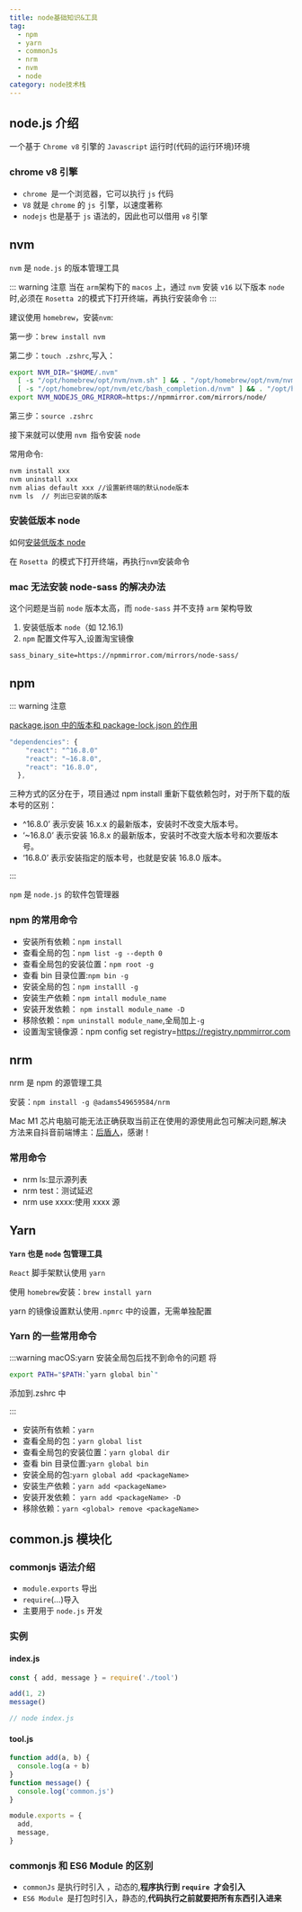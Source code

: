 ```yaml
---
title: node基础知识&工具
tag:
  - npm
  - yarn
  - commonJs
  - nrm
  - nvm
  - node
category: node技术栈
---
```


## node.js 介绍

一个基于 `Chrome v8` 引擎的 `Javascript` 运行时(代码的运行环境)环境

### chrome v8 引擎

- `chrome `是一个浏览器，它可以执行 `js` 代码
- `V8` 就是 `chrome` 的 `js `引擎，以速度著称
- `nodejs` 也是基于 `js` 语法的，因此也可以借用 `∨8` 引擎

## nvm

`nvm` 是 `node.js` 的版本管理工具

::: warning 注意
当在 `arm`架构下的 `macos` 上，通过 `nvm` 安装 `v16` 以下版本 `node` 时,必须在 `Rosetta 2`的模式下打开终端，再执行安装命令
:::

建议使用 `homebrew`，安装`nvm`:

第一步：`brew install nvm`

第二步：`touch .zshrc`,写入：

```bash
export NVM_DIR="$HOME/.nvm"
  [ -s "/opt/homebrew/opt/nvm/nvm.sh" ] && . "/opt/homebrew/opt/nvm/nvm.sh"  # This loads nvm
  [ -s "/opt/homebrew/opt/nvm/etc/bash_completion.d/nvm" ] && . "/opt/homebrew/opt/nvm/etc/bash_completion.d/nvm"  # This loads nvm bash_completion
export NVM_NODEJS_ORG_MIRROR=https://npmmirror.com/mirrors/node/
```

第三步：`source .zshrc`

接下来就可以使用 `nvm `指令安装 `node`

常用命令:

```bash
nvm install xxx
nvm uninstall xxx
nvm alias default xxx //设置新终端的默认node版本
nvm ls  // 列出已安装的版本
```

### 安装低版本 node

如何[安装低版本 node](https://blog.csdn.net/longgege001/article/details/114067242)

在 `Rosetta `的模式下打开终端，再执行`nvm`安装命令

### mac 无法安装 node-sass 的解决办法

这个问题是当前 `node` 版本太高，而 `node-sass` 并不支持 `arm` 架构导致

1. 安装低版本 `node`（如 12.16.1)
2. `npm` 配置文件写入,设置淘宝镜像

```shell
sass_binary_site=https://npmmirror.com/mirrors/node-sass/
```

## npm

::: warning 注意

[package.json 中的版本和 package-lock.json 的作用](https://blog.csdn.net/u014607184/article/details/104395593)

```js
"dependencies": {
    "react": "^16.8.0"
    "react": "~16.8.0",
    "react": "16.8.0",
  },
```

三种方式的区分在于，项目通过 npm install 重新下载依赖包时，对于所下载的版本号的区别：

- ^16.8.0’ 表示安装 16.x.x 的最新版本，安装时不改变大版本号。
- ‘~16.8.0’ 表示安装 16.8.x 的最新版本，安装时不改变大版本号和次要版本号。
- ‘16.8.0’ 表示安装指定的版本号，也就是安装 16.8.0 版本。

:::

`npm` 是 `node.js` 的软件包管理器

### npm 的常用命令

- 安装所有依赖：`npm install`
- 查看全局的包：`npm list -g --depth 0`
- 查看全局包的安装位置：`npm root -g`
- 查看 bin 目录位置:`npm bin -g`
- 安装全局的包：`npm installl -g`
- 安装生产依赖：`npm intall module_name`
- 安装开发依赖： `npm install module_name -D`
- 移除依赖：`npm uninstall module_name`,全局加上`-g`
- 设置淘宝镜像源：npm config set registry=https://registry.npmmirror.com

## nrm

nrm 是 npm 的源管理工具

安装：`npm install -g @adams549659584/nrm`

Mac M1 芯片电脑可能无法正确获取当前正在使用的源使用此包可解决问题,解决方法来自抖音前端博主：[后盾人](https://www.douyin.com/user/MS4wLjABAAAAz0TXiTnI3HAmxDEfBrHItlViAwC6rsxJL6_GIHFA2Ho)，感谢！

### 常用命令

- nrm ls:显示源列表
- nrm test：测试延迟
- nrm use xxxx:使用 xxxx 源

## Yarn

**`Yarn` 也是 `node` 包管理工具**

`React` 脚手架默认使用 `yarn`

使用 `homebrew`安装：`brew install yarn`

yarn 的镜像设置默认使用`.npmrc` 中的设置，无需单独配置

### Yarn 的一些常用命令

:::warning macOS:yarn 安装全局包后找不到命令的问题
将

```bash
export PATH="$PATH:`yarn global bin`"
```

添加到.zshrc 中

:::

- 安装所有依赖：`yarn`
- 查看全局的包：`yarn global list`
- 查看全局包的安装位置：`yarn global dir`
- 查看 bin 目录位置:`yarn global bin`
- 安装全局的包:`yarn global add <packageName>`
- 安装生产依赖：`yarn add <packageName>`
- 安装开发依赖： `yarn add <packageName> -D`
- 移除依赖：`yarn <global> remove <packageName>`

## common.js 模块化

### commonjs 语法介绍

- `module.exports` 导出
- `require`(…)导入
- 主要用于 `node.js` 开发

### 实例

#### index.js

```js
const { add, message } = require('./tool')

add(1, 2)
message()

// node index.js
```

#### tool.js

```js
function add(a, b) {
  console.log(a + b)
}
function message() {
  console.log('common.js')
}

module.exports = {
  add,
  message,
}
```

### commonjs 和 ES6 Module 的区别

- `commonJs` 是执行时引入 ，动态的,**程序执行到 `require `才会引入**
- `ES6 Module `是打包时引入，静态的,**代码执行之前就要把所有东西引入进来**
